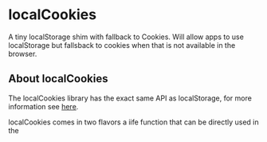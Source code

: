 # localCookies

A tiny localStorage shim with fallback to Cookies. Will allow apps to use localStorage but fallsback to cookies when that is not available in the browser.

## About localCookies

The localCookies library has the exact same API as localStorage, for more information see [here](https://developer.mozilla.org/en-US/docs/Web/API/Window/localStorage).

localCookies comes in two flavors a iife function that can be directly used in the <script> tag under `./dist` and a ES6 module under `./module`

## Getting started

localCookies can be directly imported from the `dist` or `module` folder. For development:

```Shell
npm install github:WebPlatformForEmbedded/localCookies
// or
yarn add github:WebPlatformForEmbedded/localCookies
```

Next you can `import` the localCookies dependency into your own script and start implementing it from there.

```js
import Storage from './module/Storage.js',
// or
const Storage = require('./module/Storage.js')
```

## Build

To build a new dist or module from source execute: `npm run build`

## Running tests

This library has unit / integration tests, located in the `tests` folder.

To run all the tests execute: `npm test`

This will run rollup, start a http-server with mocha/chai and run the tests in a browser.
